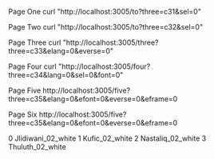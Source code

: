 
Page One 
curl "http://localhost:3005/to?three=c31&sel=0"

Page Two
curl "http://localhost:3005/to?three=c32&sel=0"

Page Three
curl "http://localhost:3005/three?three=c33&elang=0&everse=0"

Page Four
curl "http://localhost:3005/four?three=c34&lang=0&sel=0&font=0"

Page Five
http://localhost:3005/five?three=c35&elang=0&efont=0&everse=0&eframe=0

Page Six
http://localhost:3005/five?three=c35&elang=0&efont=0&everse=0&eframe=0


0 Jlidiwani_02_white
1 Kufic_02_white
2 Nastaliq_02_white
3 Thuluth_02_white